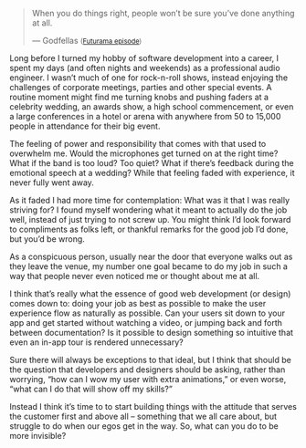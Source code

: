 <blockquote><p>When you do things right, people won’t be sure you’ve done anything at all.</p><p>— Godfellas
<small>(<a href="http://en.wikipedia.org/wiki/Godfellas">Futurama episode</a>)</small></p></blockquote>

Long before I turned my hobby of software development into a career, I spent my days (and often nights and weekends) as a professional audio engineer. I wasn’t much of one for rock-n-roll shows, instead enjoying the challenges of corporate meetings, parties and other special events. A routine moment might find me turning knobs and pushing faders at a celebrity wedding, an awards show, a high school commencement, or even a large conferences in a hotel or arena with anywhere from 50 to 15,000 people in attendance for their big event.

The feeling of power and responsibility that comes with that used to overwhelm me. Would the microphones get turned on at the right time? What if the band is too loud? Too quiet? What if there’s feedback during the emotional speech at a wedding? While that feeling faded with experience, it never fully went away.

As it faded I had more time for contemplation: What was it that I was really striving for? I found myself wondering what it meant to actually do the job well, instead of just trying to not screw up. You might think I’d look forward to compliments as folks left, or thankful remarks for the good job I’d done, but you’d be wrong.

As a conspicuous person, usually near the door that everyone walks out as they leave the venue, my number one goal became to do my job in such a way that people never even noticed me or thought about me at all.

I think that’s really what the essence of good web development (or design) comes down to: doing your job as best as possible to make the user experience flow as naturally as possible. Can your users sit down to your app and get started without watching a video, or jumping back and forth between documentation? Is it possible to design something so intuitive that even an in-app tour is rendered unnecessary?

Sure there will always be exceptions to that ideal, but I think that should be the question that developers and designers should be asking, rather than worrying, “how can I wow my user with extra animations,” or even worse, “what can I do that will show off my skills?”

Instead I think it’s time to to start building things with the attitude that serves the customer first and above all – something that we all care about, but struggle to do when our egos get in the way. So, what can you do to be more invisible?